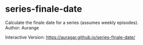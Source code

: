 # series-finale-date
Calculate the finale date for a series (assumes weekly episodes).  
Author: Aurange

Interactive Version: https://auragar.github.io/series-finale-date/
